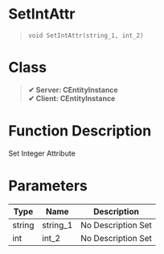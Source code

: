 # SetIntAttr
> `void SetIntAttr(string_1, int_2)`
# Class
> __✔ Server: CEntityInstance__  
> __✔ Client: CEntityInstance__  
# Function Description
Set Integer Attribute
# Parameters
Type|Name|Description
--|--|--
string|string_1|No Description Set
int|int_2|No Description Set

